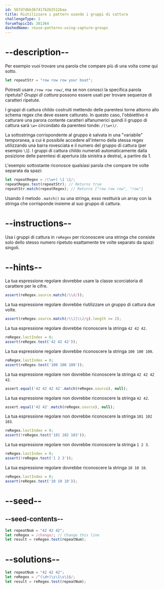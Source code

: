 ```yaml
---
id: 587d7dbb367417b2b2512baa
title: Riutilizzare i pattern usando i gruppi di cattura
challengeType: 1
forumTopicId: 301364
dashedName: reuse-patterns-using-capture-groups
---
```


# --description--

Per esempio vuoi trovare una parola che compare più di una volta come qui sotto.

```js
let repeatStr = "row row row your boat";
```

Potresti usare `/row row row/`, ma se non conosci la specifica parola ripetuta? <dfn>Gruppi di cattura</dfn> possono essere usati per trovare sequenze di caratteri ripetute.

I gruppi di cattura childo costruiti mettendo delle parentesi torne attorno allo schema regex che deve essere catturato. In questo caso, l'obbiettivo è catturare una parora contente caratteri alfanumerici quindi il gruppo di cattura sarà `\w+` circondato da parentesi tonde: `/(\w+)/`.

La sottostringa corrispondente al gruppo è salvata in una "variabile" temporanea, a cui è possibile accedere all'interno della stessa regex utilizzando una barra rovesciata e il numero del gruppo di cattura (per esempio `\1`). I gruppi di cattura childo numerati automaticamente dalla posizione delle parentesi di apertura (da sinistra a destra), a partire da 1.

L'esempio sottostante riconosce qualsiasi parola che compare tre volte separata da spazi:

```js
let repeatRegex = /(\w+) \1 \1/;
repeatRegex.test(repeatStr); // Returns true
repeatStr.match(repeatRegex); // Returns ["row row row", "row"]
```

Usando il metodo `.match()` su una stringa, esso restituirà un array con la stringa che corrisponde insieme al suo gruppo di cattura.


# --instructions--

Usa i gruppi di cattura in `reRegex` per riconoscere una stringa che consiste solo dello stesso numero ripetuto esattamente tre volte separato da spazi singoli.

# --hints--

La tua espressione regolare dovrebbe usare la classe scorciatoria di carattere per le cifre.

```js
assert(reRegex.source.match(/\\d/));
```

La tua espressione regolare dovrebbe riutilizzare un gruppo di cattura due volte.

```js
assert(reRegex.source.match(/\\1|\\2/g).length >= 2);
```

La tua espressione regolare dovrebbe riconoscere la stringa `42 42 42`.

```js
reRegex.lastIndex = 0;
assert(reRegex.test('42 42 42'));
```

La tua espressione regolare dovrebbe riconoscere la stringa `100 100 100`.

```js
reRegex.lastIndex = 0;
assert(reRegex.test('100 100 100'));
```

La tua espressione regolare non dovrebbe riconoscere la stringa `42 42 42 42`.

```js
assert.equal('42 42 42 42'.match(reRegex.source), null);
```

La tua espressione regolare non dovrebbe riconoscere la stringa `42 42`.

```js
assert.equal('42 42'.match(reRegex.source), null);
```

La tua espressione regolare non dovrebbe riconoscere la stringa `101 102 103`.

```js
reRegex.lastIndex = 0;
assert(!reRegex.test('101 102 103'));
```

La tua espressione regolare non dovrebbe riconoscere la stringa `1 2 3`.

```js
reRegex.lastIndex = 0;
assert(!reRegex.test('1 2 3'));
```

La tua espressione regolare dovrebbe riconoscere la stringa `10 10 10`.

```js
reRegex.lastIndex = 0;
assert(reRegex.test('10 10 10'));
```

# --seed--

## --seed-contents--

```js
let repeatNum = "42 42 42";
let reRegex = /change/; // Change this line
let result = reRegex.test(repeatNum);
```

# --solutions--

```js
let repeatNum = "42 42 42";
let reRegex = /^(\d+)\s\1\s\1$/;
let result = reRegex.test(repeatNum);
```
